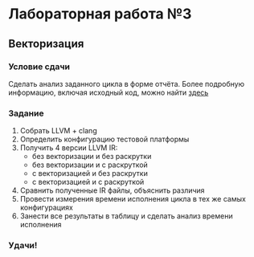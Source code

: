 # Лабораторная работа №3
## Векторизация

### Условие сдачи

Сделать анализ заданного цикла в форме отчёта.
Более подробную информацию, включая исходный код, можно найти [здесь](https://github.com/ArtemSkrebkov/autovectorization-practise.git)

### Задание

1. Собрать LLVM + clang
2. Определить конфигурацию тестовой платформы
3. Получить 4 версии LLVM IR:
    + без векторизации и без раскрутки
    + без векторизации и с раскруткой
    + с векторизацией и без раскрутки
    + с векторизацией и с раскруткой
4. Сравнить полученные IR файлы, объяснить различия
5. Провести измерения времени исполнения цикла в тех же самых конфигурациях
6. Занести все результаты в таблицу и сделать анализ времени исполнения

### Удачи!
